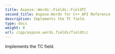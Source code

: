 ```yaml
---
title: Aspose::Words::Fields::FieldTC
second_title: Aspose.Words for C++ API Reference
description: Implements the TC field. 
type: docs
weight: 0
url: /cpp/aspose.words.fields/fieldtc/
---
```


Implements the TC field. 

